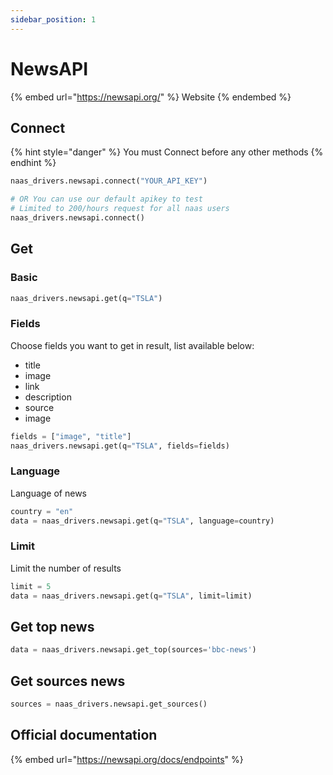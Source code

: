 ```yaml
---
sidebar_position: 1
---
```


# NewsAPI

{% embed url="https://newsapi.org/" %}
Website
{% endembed %}

## Connect

{% hint style="danger" %}
You must Connect before any other methods
{% endhint %}

```python
naas_drivers.newsapi.connect("YOUR_API_KEY")

# OR You can use our default apikey to test
# Limited to 200/hours request for all naas users 
naas_drivers.newsapi.connect()
```

## Get

### Basic

```python
naas_drivers.newsapi.get(q="TSLA")
```

### Fields

Choose fields you want to get in result, list available below:

* title
* image
* link
* description
* source
* image

```python
fields = ["image", "title"]
naas_drivers.newsapi.get(q="TSLA", fields=fields)
```

### Language

Language of news

```python
country = "en"
data = naas_drivers.newsapi.get(q="TSLA", language=country)
```

### Limit

Limit the number of results

```python
limit = 5
data = naas_drivers.newsapi.get(q="TSLA", limit=limit)
```

## Get top news

```python
data = naas_drivers.newsapi.get_top(sources='bbc-news')
```

## Get sources news

```python
sources = naas_drivers.newsapi.get_sources()
```

## Official documentation

{% embed url="https://newsapi.org/docs/endpoints" %}
